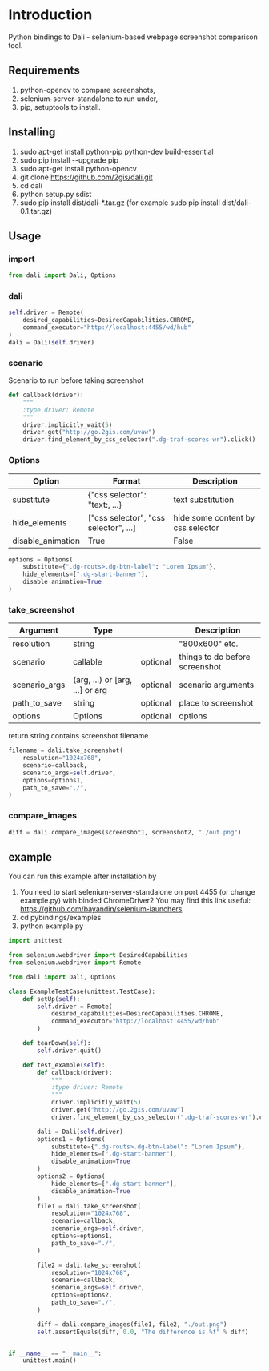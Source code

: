 Introduction
============

Python bindings to Dali - selenium-based webpage screenshot comparison tool.

Requirements
------------

1. python-opencv to compare screenshots,
2. selenium-server-standalone to run under,
3. pip, setuptools to install.


Installing
----------

1. sudo apt-get install python-pip python-dev build-essential
2. sudo pip install --upgrade pip
3. sudo apt-get install python-opencv
4. git clone https://github.com/2gis/dali.git
5. cd dali
6. python setup.py sdist
7. sudo pip install dist/dali-*.tar.gz (for example sudo pip install dist/dali-0.1.tar.gz)

Usage
-----

### import
```python
from dali import Dali, Options
```

### dali
```python
self.driver = Remote(
    desired_capabilities=DesiredCapabilities.CHROME,
    command_executor="http://localhost:4455/wd/hub"
)
dali = Dali(self.driver)
```

### scenario
Scenario to run before taking screenshot
```python
def callback(driver):
    """
    :type driver: Remote
    """
    driver.implicitly_wait(5)
    driver.get("http://go.2gis.com/uvaw")
    driver.find_element_by_css_selector(".dg-traf-scores-wr").click()
```

### Options
| Option            | Format                                | Description                       |
| ----------------- | ------------------------------------- | --------------------------------- |
| substitute        | {"css selector": "text:, ...}         | text substitution                 |
| hide_elements     | ["css selector", "css selector", ...] | hide some content by css selector |
| disable_animation | True|False                            | disable css3 animation            |

```python
options = Options(
    substitute={".dg-routs>.dg-btn-label": "Lorem Ipsum"},
    hide_elements=[".dg-start-banner"],
    disable_animation=True
)
```

### take_screenshot
| Argument          | Type                                  |          | Description                       |
| ----------------- | ------------------------------------- |:--------:| --------------------------------- |
| resolution        | string                                |          | "800x600" etc.                    |
| scenario          | callable                              | optional | things to do before screenshot    |
| scenario_args     | (arg, ...) or [arg, ...] or arg       | optional | scenario arguments                |
| path_to_save      | string                                | optional | place to screenshot               |
| options           | Options                               | optional | options                           |

return string contains screenshot filename

```python
filename = dali.take_screenshot(
    resolution="1024x768",
    scenario=callback,
    scenario_args=self.driver,
    options=options1,
    path_to_save="./",
)
```


### compare_images
```python
diff = dali.compare_images(screenshot1, screenshot2, "./out.png")
```

example
-------

You can run this example after installation by

1. You need to start selenium-server-standalone on port 4455 (or change example.py) with binded ChromeDriver2
   You may find this link useful: https://github.com/bayandin/selenium-launchers
2. cd pybindings/examples
3. python example.py

```python
import unittest

from selenium.webdriver import DesiredCapabilities
from selenium.webdriver import Remote

from dali import Dali, Options

class ExampleTestCase(unittest.TestCase):
    def setUp(self):
        self.driver = Remote(
            desired_capabilities=DesiredCapabilities.CHROME,
            command_executor="http://localhost:4455/wd/hub"
        )

    def tearDown(self):
        self.driver.quit()

    def test_example(self):
        def callback(driver):
            """
            :type driver: Remote
            """
            driver.implicitly_wait(5)
            driver.get("http://go.2gis.com/uvaw")
            driver.find_element_by_css_selector(".dg-traf-scores-wr").click()

        dali = Dali(self.driver)
        options1 = Options(
            substitute={".dg-routs>.dg-btn-label": "Lorem Ipsum"},
            hide_elements=[".dg-start-banner"],
            disable_animation=True
        )
        options2 = Options(
            hide_elements=[".dg-start-banner"],
            disable_animation=True
        )
        file1 = dali.take_screenshot(
            resolution="1024x768",
            scenario=callback,
            scenario_args=self.driver,
            options=options1,
            path_to_save="./",
        )

        file2 = dali.take_screenshot(
            resolution="1024x768",
            scenario=callback,
            scenario_args=self.driver,
            options=options2,
            path_to_save="./",
        )

        diff = dali.compare_images(file1, file2, "./out.png")
        self.assertEquals(diff, 0.0, "The difference is %f" % diff)


if __name__ == "__main__":
    unittest.main()
```